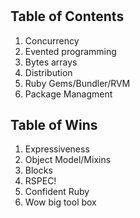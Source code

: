 # <FAIL>

## Table of Contents
 1. Concurrency
 1. Evented programming
 1. Bytes arrays
 1. Distribution
 1. Ruby Gems/Bundler/RVM
 1. Package Managment

## Table of Wins
 1. Expressiveness
 1. Object Model/Mixins
 1. Blocks
 1. RSPEC!
 1. Confident Ruby
 1. Wow big tool box
